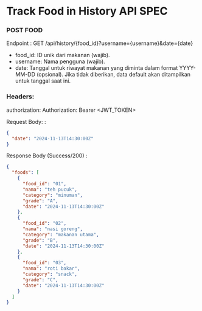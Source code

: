 # Track Food in History API SPEC

### POST FOOD

Endpoint : GET /api/history/{food_id}?username={username}&date={date}

* food_id: ID unik dari makanan (wajib).
* username: Nama pengguna (wajib).
* date: Tanggal untuk riwayat makanan yang diminta dalam format YYYY-MM-DD (opsional). Jika tidak diberikan, data default akan ditampilkan untuk tanggal saat ini.

### Headers:

authorization: Authorization: Bearer <JWT_TOKEN>

Request Body: :

```json
{
  "date": "2024-11-13T14:30:00Z"
}
```
Response Body (Success/200) :

```json
{
  "foods": [
    {
      "food_id": "01",
      "nama": "teh pucuk",
      "category": "minuman",
      "grade": "A",
      "date": "2024-11-13T14:30:00Z"
    },
    {
      "food_id": "02",
      "nama": "nasi goreng",
      "category": "makanan utama",
      "grade": "B",
      "date": "2024-11-13T14:30:00Z"
    },
    {
      "food_id": "03",
      "nama": "roti bakar",
      "category": "snack",
      "grade": "C",
      "date": "2024-11-13T14:30:00Z"
    }
  ]
}

```
